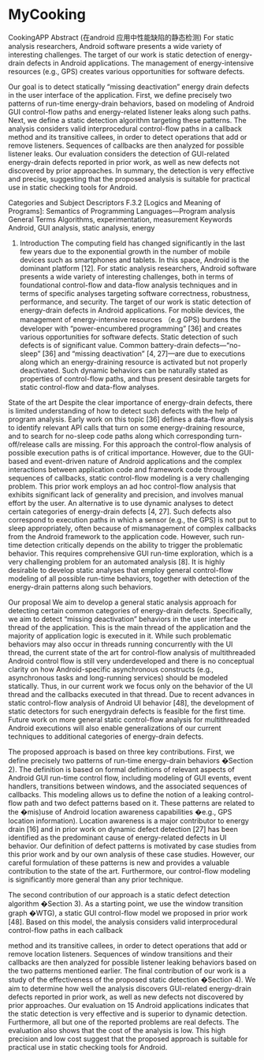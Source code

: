 # MyCooking
CookingAPP
Abstract  (在android 应用中性能缺陷的静态检测)
For static analysis researchers, Android software presents a wide variety of interesting challenges. The target of our work is static detection of energy-drain defects in Android applications. The management of energy-intensive resources (e.g., GPS) creates various opportunities for software defects.

  Our goal is to detect statically “missing deactivation” energy drain defects in the user interface of the application. First, we define precisely two patterns of run-time energy-drain behaviors, based on modeling of Android GUI control-flow paths and energy-related listener leaks along such paths. Next, we define a static detection algorithm targeting these patterns. The analysis considers valid interprocedural control-flow paths in a callback method and its transitive
callees, in order to detect operations that add or remove listeners. Sequences of callbacks are then analyzed for possible listener leaks. Our evaluation considers the detection of GUI-related energy-drain defects reported in prior work, as well as new defects not discovered by prior approaches. In summary, the detection is
very effective and precise, suggesting that the proposed analysis is suitable for practical use in static checking tools for Android.

 Categories and Subject Descriptors   F.3.2 [Logics and Meaning of Programs]: Semantics of Programming Languages—Program analysis
General Terms  Algorithms, experimentation, measurement
Keywords  Android, GUI analysis, static analysis, energy

1. Introduction
The computing field has changed significantly in the last few years due to the exponential growth in the number of mobile devices such as smartphones and tablets. In this space, Android is the dominant platform [12]. For static analysis researchers, Android software presents a wide variety of interesting challenges, both in terms of foundational control-flow and data-flow analysis techniques and
in terms of specific analyses targeting software correctness, robustness, performance, and security.
The target of our work is static detection of energy-drain defects in Android applications. For mobile devices, the management of energy-intensive resources （e.g GPS) burdens the developer with “power-encumbered programming” [36] and creates various opportunities for software defects. Static detection of such defects is of significant value. Common battery-drain defects—“no-sleep” [36]
and “missing deactivation” [4, 27]—are due to executions along which an energy-draining resource is activated but not properly deactivated. Such dynamic behaviors can be naturally stated as properties of control-flow paths, and thus present desirable targets for static control-flow and data-flow analyses. 

  State of the art  Despite the clear importance of energy-drain defects, there is limited understanding of how to detect such defects with the help of program analysis. Early work on this topic [36] defines a data-flow analysis to identify relevant API calls that turn on some energy-draining resource, and to search for no-sleep code paths along which corresponding turn-off/release calls are missing.
For this approach the control-flow analysis of possible execution paths is of critical importance. However, due to the GUI-based and event-driven nature of Android applications and the complex interactions between application code and framework code through sequences of callbacks, static control-flow modeling is a very challenging problem. This prior work employs an ad hoc control-flow analysis that exhibits significant lack of generality and precision, and involves manual effort by the user. An alternative is to use dynamic analyses to detect certain categories of energy-drain defects [4, 27]. Such defects also correspond to execution paths in
which a sensor (e.g., the GPS) is not put to sleep appropriately, often because of mismanagement of complex callbacks from the Android framework to the application code. However, such run-time detection critically depends on the ability to trigger the problematic behavior. This requires comprehensive GUI run-time exploration, which is a very challenging problem for an automated analysis [8].
It is highly desirable to develop static analyses that employ general control-flow modeling of all possible run-time behaviors, together with detection of the energy-drain patterns along such behaviors.

  Our proposal  We aim to develop a general static analysis approach for detecting certain common categories of energy-drain defects. Specifically, we aim to detect “missing deactivation” behaviors in the user interface thread of the application. This is the main thread of the application and the majority of application logic is executed in it. While such problematic behaviors may also occur in threads running concurrently with the UI thread, the current state of the art for control-flow analysis of multithreaded Android control flow is still very underdeveloped and there is no conceptual clarity on how Android-specific asynchronous constructs (e.g., asynchronous tasks and long-running services) should be modeled statically. Thus, in our current work we focus only on the behavior of the UI thread and the callbacks executed in that thread. Due to recent advances in static control-flow analysis of Android UI behavior [48], the development of static detectors for such energydrain defects is feasible for the first time. Future work on more general static control-flow analysis for multithreaded Android executions will also enable generalizations of our current techniques to additional categories of energy-drain defects.

  The proposed approach is based on three key contributions. First, we define precisely two patterns of run-time energy-drain behaviors �Section 2). The definition is based on formal definitions of relevant aspects of Android GUI run-time control flow, including modeling of GUI events, event handlers, transitions between windows, and the associated sequences of callbacks. This modeling allows us to define the notion of a leaking control-flow path and two defect patterns based on it. These patterns are related to the �mis)use of Android location awareness capabilities �e.g., GPS location information). Location awareness is a major contributor to energy drain [16] and in prior work on dynamic defect detection [27] has been identified as the predominant cause of energy-related defects in UI behavior. Our definition of defect patterns is motivated by case studies from this prior work and by our own analysis of these case studies. However, our careful formulation of these patterns is new and provides a valuable contribution to the state of the art. Furthermore, our control-flow modeling is significantly more general than any prior technique.
  
  The second contribution of our approach is a static defect detection algorithm �Section 3). As a starting point, we use the window transition graph �WTG), a static GUI control-flow model we proposed in prior work [48]. Based on this model, the analysis considers valid interprocedural control-flow paths in each callback
  
  method and its transitive callees, in order to detect operations that add or remove location listeners. Sequences of window transitions and their callbacks are then analyzed for possible listener leaking behaviors based on the two patterns mentioned earlier.
The final contribution of our work is a study of the effectiveness of the proposed static detection �Section 4). We aim to determine how well the analysis discovers GUI-related energy-drain defects reported in prior work, as well as new defects not discovered by prior approaches. Our evaluation on 15 Android applications indicates that the static detection is very effective and is superior
to dynamic detection. Furthermore, all but one of the reported problems are real defects. The evaluation also shows that the cost of the analysis is low. This high precision and low cost suggest that the proposed approach is suitable for practical use in static checking tools for Android.
